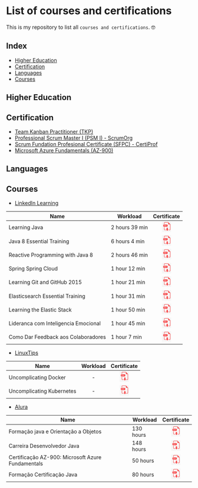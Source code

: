 # List of courses and certifications

This is my repository to list all `courses and certifications`. 🤓️

## Index

 - [Higher Education](#higher-education)
 - [Certification](#certification)
 - [Languages](#languages)
 - [Courses](#courses)

## Higher Education

## Certification

- [Team Kanban Practitioner (TKP)](/certificates/team_kanban_practitioner_TKP.pdf)
- [Professional Scrum Master I (PSM I) - ScrumOrg](/certificates/professional_scrum_master_I_PSMI_scrum_org.pdf)
- [Scrum Fundation Profesional Certificate (SFPC) - CertiProf](/certificates/scrum_fundation_profesional_certificate_certiprof.pdf)
- [Microsoft Azure Fundamentals (AZ-900)](/certificates/microsoft_certified_professional_azure_fundamentals.pdf) 

## Languages

## Courses

- [LinkedIn Learning](https://www.linkedin.com/learning/)

| Name                                 | Workload       |                                                     Certificate                                                     |
| ------------------------------------ | -------------- | :-----------------------------------------------------------------------------------------------------------------: |
| Learning Java                        | 2 hours 39 min |            [![certificate](/images/image_pdf_02_25_x_29.png)](/certificates/linkedin/learning_java.pdf)             |
| Java 8 Essential Training            | 6 hours 4 min  |  [![certificate](/images/image_pdf_02_25_x_29.png)](/certificates/linkedin/linkedin/java_8_essential_training.pdf)  |
| Reactive Programming with Java 8     | 2 hours 46 min |       [![certificate](/images/image_pdf_02_25_x_29.png)](/certificates/reactive_programming_with_java_8.pdf)        |
| Spring Spring Cloud                  | 1 hour 12 min  |         [![certificate](/images/image_pdf_02_25_x_29.png)](/certificates/linkedin/spring_spring_cloud.pdf)          |
| Learning Git and GitHub 2015         | 1 hour 21 min  |     [![certificate](/images/image_pdf_02_25_x_29.png)](/certificates/linkedin/learning_git_and_gitHub_2015.pdf)     |
| Elasticsearch Essential Training     | 1 hour 31 min  |   [![certificate](/images/image_pdf_02_25_x_29.png)](/certificates/linkedin/elasticsearch_essential_training.pdf)   |
| Learning the Elastic Stack           | 1 hour 50 min  |      [![certificate](/images/image_pdf_02_25_x_29.png)](/certificates/linkedin/learning_the_elastic_stack.pdf)      |
| Lideranca com Inteligencia Emocional | 1 hour 45 min  | [![certificate](/images/image_pdf_02_25_x_29.png)](/certificates/linkedin/lideranca_com_inteligencia_emocional.pdf) |
| Como Dar Feedback aos Colaboradores  | 1 hour 7 min   | [![certificate](/images/image_pdf_02_25_x_29.png)](/certificates/linkedin/como_dar_feedback_aos_colaboradores.pdf)  |

- [LinuxTips](https://www.linuxtips.io/)


| Name                      | Workload  | Certificate |
| ------------------------- | :-: | :--------------------------------------------------------------------------------------------------------: |
| Uncomplicating Docker     |  -  | [![certificate](/images/image_pdf_02_25_x_29.png)](/certificates/linuxtips/uncomplicating_docker.pdf)      |
| Uncomplicating Kubernetes |  -  | [![certificate](/images/image_pdf_02_25_x_29.png)](/certificates/linuxtips/uncomplicating_kubernetes.pdf)  |

- [Alura](https://www.alura.com.br)

| Name                                              | Workload  |                                                         Certificate                                                          |
| ------------------------------------------------- | --------- | :--------------------------------------------------------------------------------------------------------------------------: |
| Formação java e Orientação a Objetos              | 130 hours |        [![certificate](/images/image_pdf_02_25_x_29.png)](/certificates/alura/formacao_java_orientacao_a_objeto.pdf)         |
| Carreira Desenvolvedor Java                       | 148 hours |           [![certificate](/images/image_pdf_02_25_x_29.png)](/certificates/alura/carreira_desenvolvedor_java.pdf)            |
| Certificação AZ-900: Microsoft Azure Fundamentals | 50 hours  | [![certificate](/images/image_pdf_02_25_x_29.png)](/certificates/alura/certificacao_az_900_microsoft_azure_fundamentals.pdf) |
| Formação Certificação Java | 80 hours | [![certificate](/images/image_pdf_02_25_x_29.png)](/certificates/alura/formacao_certificacao_java.pdf) 
